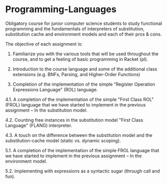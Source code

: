# Programming-Languages

Obligatory course for junior computer science students to study functional programming and the fundamentals of interpreters of substitution, substitution cache and environment models and each of their pros & cons.

The objective of each assignment is:

1. Familiarize you with the various tools that will be used throughout the course, and to get a feeling of basic programming in Racket (pl).

2. Introduction to the course language and some of the additional class extensions (e.g. BNFs, Parsing, and Higher-Order Functions)

3. Completion of the implementation of the simple “Register Operation Expressions Language" (ROL) language.

4.1. A completion of the implementation of the simple "First Class ROL" (FROL) language that we have started to implement in the previous assignment – In the substitution model. 

4.2. Counting free instances in the substitution model "First Class Language" (FLANG) interpreter. 

4.3. A touch on the difference between the substitution model and the substitution-cache model (static vs. dynamic scoping).

5.1. A completion of the implementation of the simple FROL language that we have started to implement in the previous assignment – In the environment model. 

5.2. Implementing with expressions as a syntactic sugar (through call and fun). 
